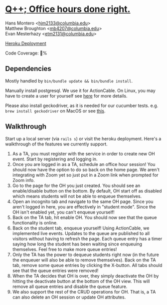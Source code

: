 [Q++; Office hours done right.](https://github.com/hmontero1205/Qpp)
====================================================================
Hans Montero \<hjm2133@columbia.edu>  
Matthew Broughton \<mb4207@columbia.edu>  
Evan Mesterhazy \<etm2131@columbia.edu>  

[Heroku Deployment](https://enigmatic-shelf-31249.herokuapp.com)

Code Coverage: 💯%

Dependencies
------------
Mostly handled by `bin/bundle update && bin/bundle install`.

Manually install postgresql. We use it for ActionCable. On Linux, you may have
to create a user for yourself see
[here](https://www.digitalocean.com/community/tutorials/how-to-install-and-use-postgresql-on-ubuntu-18-04)
for more details.

Please also install geckodriver, as it is needed for our cucumber tests.  e.g.
`brew install geckodriver` on MacOS or see
[this](https://github.com/mozilla/geckodriver/releases).

Walkthrough
-----------
Start up a local server (via `rails s`) or visit the heroku deployment. Here's a
walkthrough of the features we currently support.

1. As a TA, you must register with the service in order to create new OH event.
   Start by registering and logging in.
2. Once you are logged in as a TA, schedule an office hour session! You should
   now have the option to do so back on the home page. We aren't integrating
   with Zoom yet so just put in a Zoom link when prompted for Zoom info.
3. Go to the page for the OH you just created. You should see an enable/disable
   button on the bottom. By default, OH start off as disabled which means
   students will not be able to enqueue themselves.
4. Open an incognito tab and navigate to the same OH page. Since you aren't
   logged in here, you are effectively in "student mode". Since the OH isn't
   enabled yet, you can't enqueue yourself!
5. Back on the TA tab, hit enable OH. You should now see that the queue
   functionality is online.
6. Back on the student tab, enqueue yourself! Using ActionCable, we implemented
   live events. Updates to the queue are published to all visitors without
   having to refresh the page. Each queue entry has a timer saying how long the
   student has been waiting since enqueuing themselves. Feel free to make more
   queue entries!
7. Only the TA has the power to dequeue students right now (in the future the
   enqueuer will also be able to remove themselves). Back on the TA tab, remove
   some queue entries by clicking the X-button. All tabs should see that the
   queue entries were removed!
8. When the TA decides that OH is over, they simply deactivate the OH by hitting
   the deactivate button at the bottom of the OH view. This will remove all
   queue entries and disable the queue feature.
9. We also support the rest of the CRUD operations for OH. That is, a TA can
   also delete an OH session or update OH attributes.
